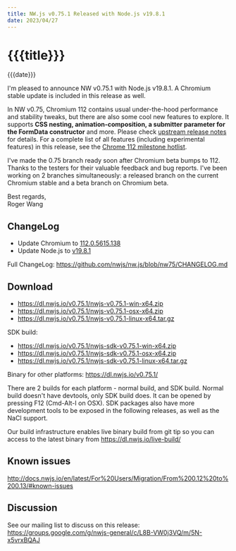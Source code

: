 ```yaml
---
title: NW.js v0.75.1 Released with Node.js v19.8.1
date: 2023/04/27
---
```

# {{{title}}}
{{{date}}}

I'm pleased to announce NW v0.75.1 with Node.js v19.8.1. A Chromium stable update is included in this release as well.

In NW v0.75, Chromium 112 contains usual under-the-hood performance and stability tweaks, but there are also some cool new features to explore. It supports **CSS nesting, animation-composition, a submitter parameter for the FormData constructor** and more. Please check [upstream release notes](https://developer.chrome.com/blog/chrome-112-beta/) for details. For a complete list of all features (including experimental features) in this release, see the [Chrome 112 milestone hotlist](https://www.chromestatus.com/features#milestone=112).

I've made the 0.75 branch ready soon after Chromium beta bumps to 112. Thanks to the testers for their valuable feedback and bug reports. I've been working on 2 branches simultaneously: a released branch on the current Chromium stable and a beta branch on Chromium beta.

Best regards,  
Roger Wang

## ChangeLog

- Update Chromium to [112.0.5615.138](https://chromereleases.googleblog.com/2023/04/stable-channel-update-for-desktop_18.html)
- Update Node.js to [v19.8.1](https://nodejs.org/en/blog/release/v19.8.1)

Full ChangeLog: https://github.com/nwjs/nw.js/blob/nw75/CHANGELOG.md

## Download 

* https://dl.nwjs.io/v0.75.1/nwjs-v0.75.1-win-x64.zip 
* https://dl.nwjs.io/v0.75.1/nwjs-v0.75.1-osx-x64.zip 
* https://dl.nwjs.io/v0.75.1/nwjs-v0.75.1-linux-x64.tar.gz 

SDK build: 
* https://dl.nwjs.io/v0.75.1/nwjs-sdk-v0.75.1-win-x64.zip 
* https://dl.nwjs.io/v0.75.1/nwjs-sdk-v0.75.1-osx-x64.zip 
* https://dl.nwjs.io/v0.75.1/nwjs-sdk-v0.75.1-linux-x64.tar.gz 

Binary for other platforms: https://dl.nwjs.io/v0.75.1/ 

There are 2 builds for each platform - normal build, and SDK build. Normal build doesn't have devtools, only SDK build does. lt can be opened by pressing F12 (Cmd-Alt-I on OSX). SDK packages also have more development tools to be exposed in the following releases, as well as the NaCl support.

Our build infrastructure enables live binary build from git tip so you can access to the latest binary from https://dl.nwjs.io/live-build/ 

## Known issues 

http://docs.nwjs.io/en/latest/For%20Users/Migration/From%200.12%20to%200.13/#known-issues

## Discussion

See our mailing list to discuss on this release: https://groups.google.com/g/nwjs-general/c/L8B-VW0j3VQ/m/5N-x5vrxBQAJ
